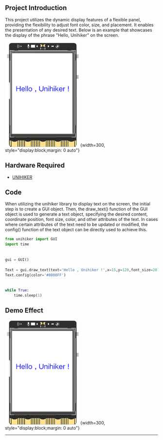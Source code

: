 ## **Project Introduction**
This project utilizes the dynamic display features of a flexible panel, providing the flexibility to adjust font color, size, and placement. It enables the presentation of any desired text. Below is an example that showcases the display of the phrase "Hello, Unihiker" on the screen.  

![image.png](img/1.Hello,Unihiker/1720601927362-99abc270-44b8-4898-8d68-2dfb6641d512.png){width=300, style="display:block;margin: 0 auto"}  

## **Hardware Required**

- [UNIHIKER](https://www.dfrobot.com/product-2691.html)  

## **Code**
When utilizing the unihiker library to display text on the screen, the initial step is to create a GUI object. Then, the draw_text() function of the GUI object is used to generate a text object, specifying the desired content, coordinate position, font size, color, and other attributes of the text. In cases where certain attributes of the text need to be updated or modified, the config() function of the text object can be directly used to achieve this.  

```python
from unihiker import GUI
import time 


gui = GUI()

Text = gui.draw_text(text='Hello , Unihiker !',x=15,y=120,font_size=20)
Text.config(color='#0000FF')


while True:
    time.sleep(1)
```
## **Demo Effect**
![image.png](img/1.Hello,Unihiker/1720601923889-30aab991-42a1-40f7-869f-5bbd7f1729a9.png){width=300, style="display:block;margin: 0 auto"}  

---  



